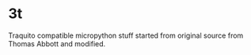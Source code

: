 # 3t

Traquito compatible micropython stuff started from original source from Thomas Abbott and modified.

